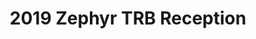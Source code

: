 ---
layout: event
img: /img/2019-TRBAM-Reception.jpg
category: TRB
title: 2019 Zephyr TRB Reception
type: Reception
day: Tuesday January 15th, 2019
time: 8:00 - 10:00 PM
place: Busboys + Poets (450 K St)
additional-msg: Schedule of events<br>8:30PM Short program<br>10:00PM Afterparty at Yard House
summary: "Board Chair Billy Charlton gave a <a href='https://docs.google.com/presentation/d/1bhBe9lPUVI0ayjaXbhI-zfTse5cXWnnE9Jr5NFxVSUk/edit?usp=sharing'>brief presentation</a> including our Inaugural Zephie Awards to Julie Dunbar (outstanding contributor) and Joe Castiglione (industry leadership)."
---